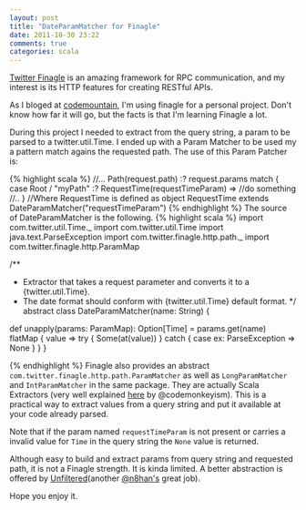 ```yaml
---
layout: post
title: "DateParamMatcher for Finagle"
date: 2011-10-30 23:22
comments: true
categories: scala
---
```


[Twitter Finagle](http://twitter.github.com/finagle) is an amazing framework for RPC communication, and my interest is its HTTP features for creating RESTful APIs.

As I bloged at [codemountain](http://codemountain.wordpress.com/2011/10/14/twitter-finagle-primeiras-impressoes/), I'm using finagle for a personal project. Don't know how far it will go, but the facts is that I'm learning Finagle a lot.

During this project I needed to extract from the query string, a param to be parsed to a twitter.util.Time. I ended up with a Param Matcher to be used my a pattern match agains the requested path. The use of this Param Patcher is:

<!--more-->

{% highlight scala %}
//...
Path(request.path) :? request.params match {
       case Root / "myPath" :? RequestTime(requestTimeParam)  => //do something
//..
}
//Where RequestTime is defined as
 object RequestTime extends DateParamMatcher("requestTimeParam")
{% endhighlight %}
The source of DateParamMatcher is the following.
{% highlight scala %}
import com.twitter.util.Time._
import com.twitter.util.Time
import java.text.ParseException
import com.twitter.finagle.http.path._
import com.twitter.finagle.http.ParamMap

/**
 * Extractor that takes a request parameter and converts it to a {twitter.util.Time}.
 * The date format should conform with {twitter.util.Time} default format.
 */
abstract class DateParamMatcher(name: String) {

  def unapply(params: ParamMap): Option[Time] = params.get(name) flatMap { value =>
    try {
      Some(at(value))
    } catch {
      case ex: ParseException =>
        None
    }
  }
}

{% endhighlight %}
Finagle also provides an abstract `com.twitter.finagle.http.path.ParamMatcher` as well as `LongParamMatcher` and `IntParamMatcher` in the same package. They are actually Scala  Extractors (very well explained [here](http://codemonkeyism.com/scala-goodness-extractors/) by @codemonkeyism). This is a practical way to extract values from a query string and put it available at your code already parsed.

Note that if the param named `requestTimeParam` is not present or carries a invalid value for `Time` in the query string the `None` value is returned.

Although easy to build and extract params from query string and requested path, it is not a Finagle strength. It is kinda limited. A better abstraction is offered by [Unfiltered](https://github.com/unfiltered/unfiltered)(another [@n8han's](http://twitter.com/n8han) great job).

Hope you enjoy it.
